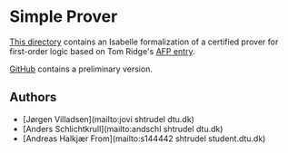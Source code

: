 # Simple Prover #

[This directory](https://bitbucket.org/isafol/isafol/src/master/Simple_Prover/) contains an Isabelle formalization of
a certified prover for first-order logic based on Tom Ridge's [AFP entry](https://www.isa-afp.org/entries/Verified-Prover.html).

[GitHub](https://github.com/logic-tools/simpro) contains a preliminary version.

## Authors ##

* [Jørgen Villadsen](mailto:jovi shtrudel dtu.dk)
* [Anders Schlichtkrull](mailto:andschl shtrudel dtu.dk)
* [Andreas Halkjær From](mailto:s144442 shtrudel student.dtu.dk)

